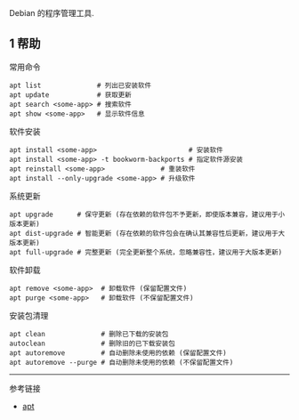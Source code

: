 Debian 的程序管理工具.

## 1 帮助

常用命令

```
apt list              # 列出已安装软件
apt update            # 获取更新
apt search <some-app> # 搜索软件
apt show <some-app>   # 显示软件信息
```

软件安装

```
apt install <some-app>                       # 安装软件
apt install <some-app> -t bookworm-backports # 指定软件源安装
apt reinstall <some-app>              # 重装软件
apt install --only-upgrade <some-app> # 升级软件
```

系统更新

```
apt upgrade      # 保守更新 (存在依赖的软件包不予更新，即使版本兼容，建议用于小版本更新)
apt dist-upgrade # 智能更新 (存在依赖的软件包会在确认其兼容性后更新，建议用于大版本更新)
apt full-upgrade # 完整更新 (完全更新整个系统，忽略兼容性，建议用于大版本更新)
```

软件卸载

```
apt remove <some-app>  # 卸载软件 (保留配置文件)
apt purge <some-app>   # 卸载软件 (不保留配置文件)
```

安装包清理

```
apt clean              # 删除已下载的安装包
autoclean              # 删除旧的已下载安装包
apt autoremove         # 自动删除未使用的依赖 (保留配置文件)
apt autoremove --purge # 自动删除未使用的依赖 (不保留配置文件)
```

---

参考链接

- [apt](https://wiki.debian.org/zh_CN/Apt)